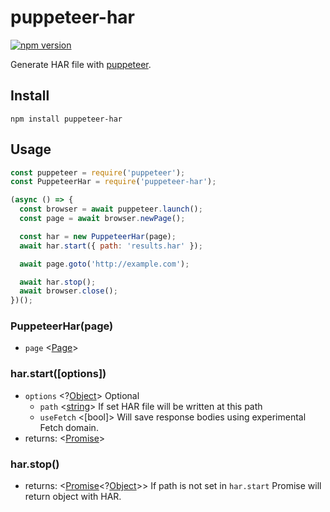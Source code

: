 # puppeteer-har
[![npm version][1]][2] 

Generate HAR file with [puppeteer](https://github.com/GoogleChrome/puppeteer).

## Install

```
npm install puppeteer-har
```

## Usage

```javascript
const puppeteer = require('puppeteer');
const PuppeteerHar = require('puppeteer-har');

(async () => {
  const browser = await puppeteer.launch();
  const page = await browser.newPage();

  const har = new PuppeteerHar(page);
  await har.start({ path: 'results.har' });

  await page.goto('http://example.com');

  await har.stop();
  await browser.close();
})();
```

### PuppeteerHar(page)
- `page` <[Page]>

### har.start([options])
- `options` <?[Object]> Optional
  - `path` <[string]> If set HAR file will be written at this path
  - `useFetch` <[bool]> Will save response bodies using experimental Fetch domain.
- returns: <[Promise]>

### har.stop()
- returns: <[Promise]<?[Object]>> If path is not set in `har.start` Promise will return object with HAR.

[1]: https://img.shields.io/npm/v/puppeteer-har.svg?style=flat-square
[2]: https://npmjs.org/package/puppeteer-har
[Object]: https://developer.mozilla.org/en-US/docs/Web/JavaScript/Reference/Global_Objects/Object "Object"
[Page]: https://github.com/GoogleChrome/puppeteer/blob/master/docs/api.md#class-page
[Promise]: https://developer.mozilla.org/en-US/docs/Web/JavaScript/Reference/Global_Objects/Promise "Promise"
[string]: https://developer.mozilla.org/en-US/docs/Web/JavaScript/Data_structures#String_type "String"
